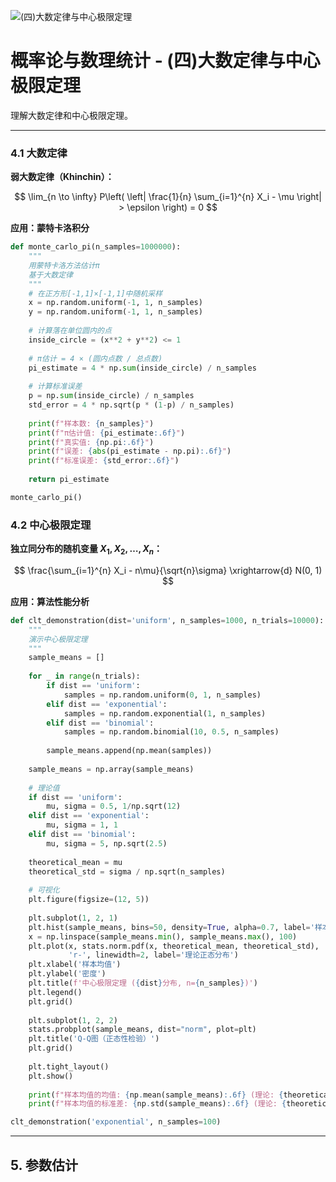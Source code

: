 ![(四)大数定律与中心极限定理](https://via.placeholder.com/800x200?text=Law+of+Large+Numbers)

# 概率论与数理统计 - (四)大数定律与中心极限定理

理解大数定律和中心极限定理。

---


### 4.1 大数定律

**弱大数定律（Khinchin）：**

$$
\lim_{n \to \infty} P\left( \left| \frac{1}{n} \sum_{i=1}^{n} X_i - \mu \right| > \epsilon \right) = 0
$$

**应用：蒙特卡洛积分**

```python
def monte_carlo_pi(n_samples=1000000):
    """
    用蒙特卡洛方法估计π
    基于大数定律
    """
    # 在正方形[-1,1]×[-1,1]中随机采样
    x = np.random.uniform(-1, 1, n_samples)
    y = np.random.uniform(-1, 1, n_samples)
    
    # 计算落在单位圆内的点
    inside_circle = (x**2 + y**2) <= 1
    
    # π估计 = 4 × (圆内点数 / 总点数)
    pi_estimate = 4 * np.sum(inside_circle) / n_samples
    
    # 计算标准误差
    p = np.sum(inside_circle) / n_samples
    std_error = 4 * np.sqrt(p * (1-p) / n_samples)
    
    print(f"样本数: {n_samples}")
    print(f"π估计值: {pi_estimate:.6f}")
    print(f"真实值: {np.pi:.6f}")
    print(f"误差: {abs(pi_estimate - np.pi):.6f}")
    print(f"标准误差: {std_error:.6f}")
    
    return pi_estimate

monte_carlo_pi()
```

### 4.2 中心极限定理

**独立同分布的随机变量 $X_1, X_2, \ldots, X_n$：**

$$
\frac{\sum_{i=1}^{n} X_i - n\mu}{\sqrt{n}\sigma} \xrightarrow{d} N(0, 1)
$$

**应用：算法性能分析**

```python
def clt_demonstration(dist='uniform', n_samples=1000, n_trials=10000):
    """
    演示中心极限定理
    """
    sample_means = []
    
    for _ in range(n_trials):
        if dist == 'uniform':
            samples = np.random.uniform(0, 1, n_samples)
        elif dist == 'exponential':
            samples = np.random.exponential(1, n_samples)
        elif dist == 'binomial':
            samples = np.random.binomial(10, 0.5, n_samples)
        
        sample_means.append(np.mean(samples))
    
    sample_means = np.array(sample_means)
    
    # 理论值
    if dist == 'uniform':
        mu, sigma = 0.5, 1/np.sqrt(12)
    elif dist == 'exponential':
        mu, sigma = 1, 1
    elif dist == 'binomial':
        mu, sigma = 5, np.sqrt(2.5)
    
    theoretical_mean = mu
    theoretical_std = sigma / np.sqrt(n_samples)
    
    # 可视化
    plt.figure(figsize=(12, 5))
    
    plt.subplot(1, 2, 1)
    plt.hist(sample_means, bins=50, density=True, alpha=0.7, label='样本均值分布')
    x = np.linspace(sample_means.min(), sample_means.max(), 100)
    plt.plot(x, stats.norm.pdf(x, theoretical_mean, theoretical_std), 
             'r-', linewidth=2, label='理论正态分布')
    plt.xlabel('样本均值')
    plt.ylabel('密度')
    plt.title(f'中心极限定理 ({dist}分布, n={n_samples})')
    plt.legend()
    plt.grid()
    
    plt.subplot(1, 2, 2)
    stats.probplot(sample_means, dist="norm", plot=plt)
    plt.title('Q-Q图（正态性检验）')
    plt.grid()
    
    plt.tight_layout()
    plt.show()
    
    print(f"样本均值的均值: {np.mean(sample_means):.6f} (理论: {theoretical_mean:.6f})")
    print(f"样本均值的标准差: {np.std(sample_means):.6f} (理论: {theoretical_std:.6f})")

clt_demonstration('exponential', n_samples=100)
```

---

## 5. 参数估计